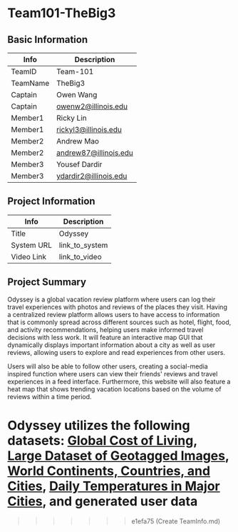 # Team101-TheBig3

## Basic Information

|   Info      |        Description     |
| ----------- | ---------------------- |
| TeamID      |        Team-101        |
| TeamName    |        TheBig3         |
| Captain     |       Owen Wang        |
| Captain     |   owenw2@illinois.edu  |
| Member1     |       Ricky Lin        |
| Member1     |   rickyl3@illinois.edu |
| Member2     |       Andrew Mao       |
| Member2     |  andrew87@illinois.edu |
| Member3     |      Yousef Dardir     |
| Member3     |  ydardir2@illinois.edu |

## Project Information

|   Info      |        Description     |
| ----------- | ---------------------- |
|  Title      |       Odyssey          |
| System URL  |      link_to_system    |
| Video Link  |      link_to_video     |

## Project Summary

Odyssey is a global vacation review platform where users can log their travel experiences with photos and reviews of the places they visit. Having a centralized review platform allows users to have access to information that is commonly spread across different sources such as hotel, flight, food, and activity recommendations, helping users make informed travel decisions with less work. It will feature an interactive map GUI that dynamically displays important information about a city as well as user reviews, allowing users to explore and read experiences from other users. 

Users will also be able to follow other users, creating a social-media inspired function where users can view their friends' reviews and travel experiences in a feed interface. Furthermore, this website will also feature a heat map that shows trending vacation locations based on the volume of reviews within a time period.

Odyssey utilizes the following datasets: [Global Cost of Living](https://www.kaggle.com/datasets/mvieira101/global-cost-of-living), [Large Dataset of Geotagged Images](https://www.kaggle.com/datasets/habedi/large-dataset-of-geotagged-images), [World Continents, Countries, and Cities](https://www.back4app.com/database/back4app/list-of-all-continents-countries-cities), [Daily Temperatures in Major Cities](https://www.kaggle.com/datasets/sudalairajkumar/daily-temperature-of-major-cities), and generated user data
=======

>>>>>>> e1efa75 (Create TeamInfo.md)

